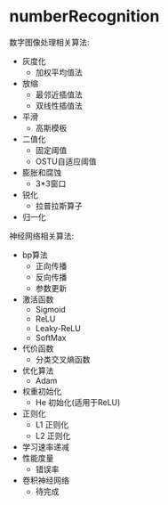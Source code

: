 # numberRecognition

数字图像处理相关算法:  
  * 灰度化
    * 加权平均值法
  * 放缩
    * 最邻近插值法
    * 双线性插值法
  * 平滑
    * 高斯模板
  * 二值化
    * 固定阈值
    * OSTU自适应阈值
  * 膨胀和腐蚀
    * 3*3窗口
  * 锐化
    * 拉普拉斯算子
  * 归一化  

神经网络相关算法:  
  * bp算法
    * 正向传播
    * 反向传播
    * 参数更新
  * 激活函数
    * Sigmoid
    * ReLU
    * Leaky-ReLU
    * SoftMax
  * 代价函数
    * 分类交叉熵函数
  * 优化算法
    * Adam
  * 权重初始化
    * He 初始化(适用于ReLU)
  * 正则化
    * L1 正则化
    * L2 正则化
  * 学习速率递减  
  * 性能度量  
    * 错误率
  * 卷积神经网络
    * 待完成
